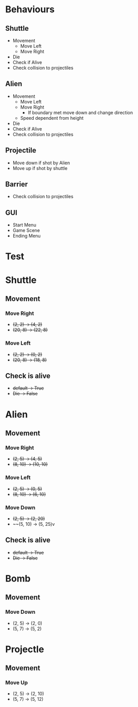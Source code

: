 # Behaviours
## Shuttle
- Movement
  - Move Left
  - Move Right
- Die
- Check if Alive
- Check collision to projectiles

## Alien
- Movement
  - Move Left 
  - Move Right
     - If boundary met move down and change direction
  - Speed dependent from height
- Die
- Check if Alive
- Check collision to projectiles

## Projectile
- Move down if shot by Alien
- Move up if shot by shuttle

## Barrier
- Check collision to projectiles

## GUI
- Start Menu
- Game Scene
- Ending Menu

# Test
# Shuttle
## Movement
### Move Right
- ~~(2, 2) -> (4, 2)~~
- ~~(20, 8) -> (22, 8)~~
### Move Left
- ~~(2, 2) -> (0, 2)~~
- ~~(20, 8) -> (18, 8)~~
## Check is alive
- ~~default -> True~~
- ~~Die -> False~~

# Alien
## Movement
### Move Right
- ~~(2, 5) -> (4, 5)~~
- ~~(8, 10) -> (10, 10)~~

### Move Left
- ~~(2, 5) -> (0, 5)~~
- ~~(8, 10) -> (6, 10)~~

### Move Down
- ~~(2, 5) -> (2, 20)~~
- ~~(5, 10) -> (5, 25)v

## Check is alive
- ~~default -> True~~
- ~~Die -> False~~

# Bomb
## Movement
### Move Down
- (2, 5) -> (2, 0)
- (5, 7) -> (5, 2)

# Projectle
## Movement
### Move Up
- (2, 5) -> (2, 10)
- (5, 7) -> (5, 12) 

